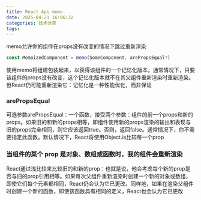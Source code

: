 ```yaml
---
title: React Api memo
date: 2025-04-21 16:06:32
categories: 技术分享
tags:
---
```


memo允许你的组件在props没有改变的情况下跳过重新渲染

```js
const MemoizedComponent = memo(SomeComponent, arePropsEqual?)
```

使用memo将组建包装起来，以获得该组件的一个记忆化版本。通常情况下，只要该组件的props没有改变，这个记忆化版本就不在其父组件重新渲染时重新渲染。但React仍可能重新渲染它：记忆化是一种性能优化，而非保证

### arePropsEqual

可选参数arePropsEqual：一个函数，接受两个参数：组件的前一个props和新的props。如果旧的和新的props相等，即组件使用新的props渲染的输出和表现与旧的props完全相同，则它应该返回true。否则，返回false。通常情况下，你不需要指定此函数。默认情况下，React将使用Object.is比较每一个prop

### 当组件的某个 prop 是对象、数组或函数时，我的组件会重新渲染

React通过浅比较来比较旧的和新的prop：也就是说，他会考虑每个新的prop是否与旧的prop引用相等。如果每次父组件重新渲染时创建一个新的对象或数组，即使它们每个元素都相同，React仍会认为它已更改。同样地，如果在渲染父组件时创建一个新的函数，即使该函数具有相同的定义，React也会认为它已更改
